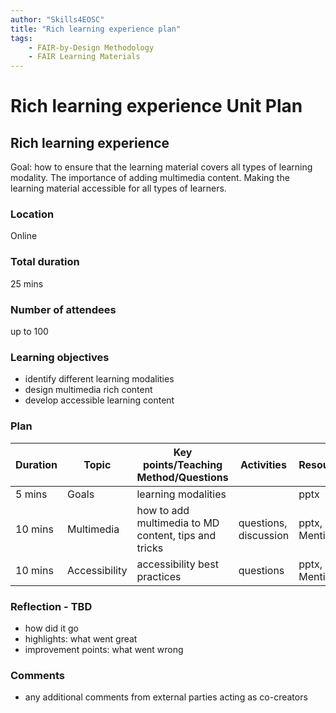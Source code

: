 ```yaml
---
author: "Skills4EOSC"
title: "Rich learning experience plan"
tags: 
    - FAIR-by-Design Methodology
    - FAIR Learning Materials
---
```


# Rich learning experience Unit Plan

## Rich learning experience

Goal: how to ensure that the learning material covers all types of learning modality. The importance of adding multimedia content. Making the learning material accessible for all types of learners.

### Location
Online

### Total duration
25 mins

### Number of attendees
up to 100

### Learning objectives
- identify different learning modalities
- design multimedia rich content
- develop accessible learning content

### Plan
| Duration | Topic         | Key points/Teaching Method/Questions                 | Activities | Resources   |
|----------|---------------|------------------------------------------------------|------------|-------------|
| 5 mins   | Goals         | learning modalities                                  |            | pptx        |
| 10 mins  | Multimedia    | how to add multimedia to MD content, tips and tricks | questions, discussion | pptx, Menti |
| 10 mins  | Accessibility | accessibility best practices                         | questions  | pptx, Menti |


### Reflection - TBD
- how did it go
- highlights: what went great
- improvement points: what went wrong

### Comments
- any additional comments from external parties acting as co-creators
